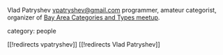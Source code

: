 
Vlad Patryshev vpatryshev@gmail.com
programmer, amateur categorist, organizer of [Bay Area Categories and Types meetup](http://www.meetup.com/Bay-Area-Categories-And-Types/).


category: people

[[!redirects vpatryshev]]
[[!redirects Vlad Patryshev]]